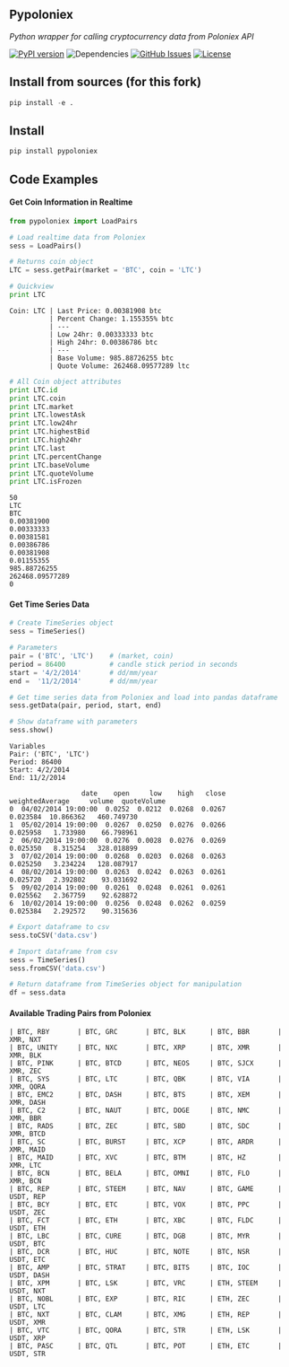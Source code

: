 ## Pypoloniex
<i>Python wrapper for calling cryptocurrency data from Poloniex API</i>

[![PyPI version](https://badge.fury.io/py/pypoloniex.svg)](https://badge.fury.io/py/pypoloniex)
![Dependencies](https://img.shields.io/badge/dependencies-up%20to%20date-brightgreen.svg)
[![GitHub Issues](https://img.shields.io/github/issues/Crypto-AI/Pypoloniex.svg)](https://github.com/Crypto-AI/pypoloniex/issues)
[![License](https://img.shields.io/badge/license-MIT%20License-brightgreen.svg)](https://opensource.org/licenses/MIT)

## Install from sources (for this fork)
```python
pip install -e .
```

## Install
```python
pip install pypoloniex
```

## Code Examples

#### Get Coin Information in Realtime

```python
from pypoloniex import LoadPairs

# Load realtime data from Poloniex
sess = LoadPairs()

# Returns coin object
LTC = sess.getPair(market = 'BTC', coin = 'LTC')

# Quickview
print LTC
```

```text
Coin: LTC | Last Price: 0.00381908 btc
          | Percent Change: 1.155355% btc
          | ---
          | Low 24hr: 0.00333333 btc
          | High 24hr: 0.00386786 btc
          | ---
          | Base Volume: 985.88726255 btc
          | Quote Volume: 262468.09577289 ltc
```

```python
# All Coin object attributes
print LTC.id
print LTC.coin
print LTC.market
print LTC.lowestAsk
print LTC.low24hr
print LTC.highestBid
print LTC.high24hr
print LTC.last
print LTC.percentChange
print LTC.baseVolume
print LTC.quoteVolume
print LTC.isFrozen
```

```text
50
LTC
BTC
0.00381900
0.00333333
0.00381581
0.00386786
0.00381908
0.01155355
985.88726255
262468.09577289
0
```

#### Get Time Series Data

```python
# Create TimeSeries object
sess = TimeSeries()

# Parameters
pair = ('BTC', 'LTC')	 # (market, coin)
period = 86400           # candle stick period in seconds
start = '4/2/2014'		 # dd/mm/year
end =  '11/2/2014'       # dd/mm/year

# Get time series data from Poloniex and load into pandas dataframe
sess.getData(pair, period, start, end)

# Show dataframe with parameters
sess.show()
```

```text
Variables
Pair: ('BTC', 'LTC')
Period: 86400
Start: 4/2/2014
End: 11/2/2014

                  date    open     low    high   close  weightedAverage     volume  quoteVolume
0  04/02/2014 19:00:00  0.0252  0.0212  0.0268  0.0267         0.023584  10.866362   460.749730 
1  05/02/2014 19:00:00  0.0267  0.0250  0.0276  0.0266         0.025958   1.733980    66.798961  
2  06/02/2014 19:00:00  0.0276  0.0028  0.0276  0.0269         0.025350   8.315254   328.018899 
3  07/02/2014 19:00:00  0.0268  0.0203  0.0268  0.0263         0.025250   3.234224   128.087917 
4  08/02/2014 19:00:00  0.0263  0.0242  0.0263  0.0261         0.025720   2.392802    93.031692  
5  09/02/2014 19:00:00  0.0261  0.0248  0.0261  0.0261         0.025562   2.367759    92.628872  
6  10/02/2014 19:00:00  0.0256  0.0248  0.0262  0.0259         0.025384   2.292572    90.315636   
```

```python
# Export dataframe to csv
sess.toCSV('data.csv')

# Import dataframe from csv
sess = TimeSeries()
sess.fromCSV('data.csv')

# Return dataframe from TimeSeries object for manipulation
df = sess.data
```

#### Available Trading Pairs from Poloniex
```text
| BTC, RBY       | BTC, GRC       | BTC, BLK      | BTC, BBR       | XMR, NXT       
| BTC, UNITY     | BTC, NXC       | BTC, XRP      | BTC, XMR       | XMR, BLK       
| BTC, PINK      | BTC, BTCD      | BTC, NEOS     | BTC, SJCX      | XMR, ZEC       
| BTC, SYS       | BTC, LTC       | BTC, QBK      | BTC, VIA       | XMR, QORA      
| BTC, EMC2      | BTC, DASH      | BTC, BTS      | BTC, XEM       | XMR, DASH      
| BTC, C2        | BTC, NAUT      | BTC, DOGE     | BTC, NMC       | XMR, BBR       
| BTC, RADS      | BTC, ZEC       | BTC, SBD      | BTC, SDC       | XMR, BTCD      
| BTC, SC        | BTC, BURST     | BTC, XCP      | BTC, ARDR      | XMR, MAID      
| BTC, MAID      | BTC, XVC       | BTC, BTM      | BTC, HZ        | XMR, LTC       
| BTC, BCN       | BTC, BELA      | BTC, OMNI     | BTC, FLO       | XMR, BCN       
| BTC, REP       | BTC, STEEM     | BTC, NAV      | BTC, GAME      | USDT, REP      
| BTC, BCY       | BTC, ETC       | BTC, VOX      | BTC, PPC       | USDT, ZEC      
| BTC, FCT       | BTC, ETH       | BTC, XBC      | BTC, FLDC      | USDT, ETH      
| BTC, LBC       | BTC, CURE      | BTC, DGB      | BTC, MYR       | USDT, BTC      
| BTC, DCR       | BTC, HUC       | BTC, NOTE     | BTC, NSR       | USDT, ETC      
| BTC, AMP       | BTC, STRAT     | BTC, BITS     | BTC, IOC       | USDT, DASH     
| BTC, XPM       | BTC, LSK       | BTC, VRC      | ETH, STEEM     | USDT, NXT      
| BTC, NOBL      | BTC, EXP       | BTC, RIC      | ETH, ZEC       | USDT, LTC      
| BTC, NXT       | BTC, CLAM      | BTC, XMG      | ETH, REP       | USDT, XMR      
| BTC, VTC       | BTC, QORA      | BTC, STR      | ETH, LSK       | USDT, XRP      
| BTC, PASC      | BTC, QTL       | BTC, POT      | ETH, ETC       | USDT, STR  
```
